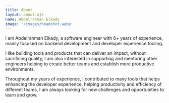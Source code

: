 ```yaml
---
title: About
layout: about.njk
name: Abdelrahman Elkady
image: '/images/headshot.webp'
---
```


I am Abdelrahman Elkady, a software engineer with 6+ years of experience, mainly focused on backend development and developer experience tooling.

I like building tools and products that can deliver an impact, without sacrificing quality, I am also interested in supporting and mentoring other engineers helping to create better teams and establish more productive environments.

Throughout my years of experience, I contributed to many tools that helps enhancing the developer experience, helping productivity and efficiency of different teams, I am always looking for new challenges and opportunities to learn and grow.
